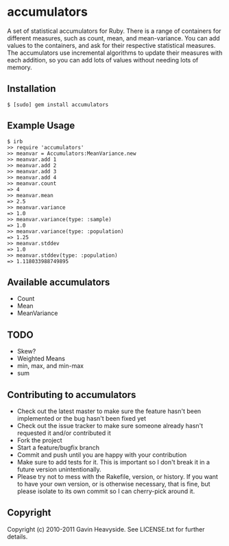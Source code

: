accumulators
============

A set of statistical accumulators for Ruby. There is a range of containers for
different measures, such as count, mean, and mean-variance. You can add values to
the containers, and ask for their respective statistical measures. The accumulators
use incremental algorithms to update their measures with each addition, so you can
add lots of values without needing lots of memory.

Installation
------------
    $ [sudo] gem install accumulators

Example Usage
-------------

    $ irb
    >> require 'accumulators'
    >> meanvar = Accumulators:MeanVariance.new
    >> meanvar.add 1
    >> meanvar.add 2
    >> meanvar.add 3
    >> meanvar.add 4
    >> meanvar.count
    => 4
    >> meanvar.mean
    => 2.5
    >> meanvar.variance
    => 1.0
    >> meanvar.variance(type: :sample)
    => 1.0
    >> meanvar.variance(type: :population)
    => 1.25
    >> meanvar.stddev
    => 1.0
    >> meanvar.stddev(type: :population)
    => 1.118033988749895

Available accumulators
----------------------

* Count
* Mean
* MeanVariance

TODO
----

* Skew?
* Weighted Means
* min, max, and min-max
* sum

Contributing to accumulators
----------------------------
 
* Check out the latest master to make sure the feature hasn't been implemented or the bug hasn't been fixed yet
* Check out the issue tracker to make sure someone already hasn't requested it and/or contributed it
* Fork the project
* Start a feature/bugfix branch
* Commit and push until you are happy with your contribution
* Make sure to add tests for it. This is important so I don't break it in a future version unintentionally.
* Please try not to mess with the Rakefile, version, or history. If you want to have your own version, or is otherwise necessary, that is fine, but please isolate to its own commit so I can cherry-pick around it.

Copyright
---------

Copyright (c) 2010-2011 Gavin Heavyside. See LICENSE.txt for
further details.

